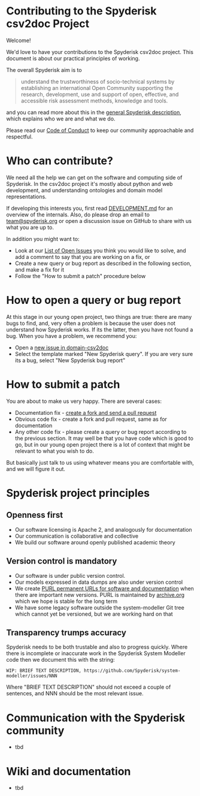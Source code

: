 # Contributing to the Spyderisk csv2doc Project

Welcome!

We'd love to have your contributions to the Spyderisk csv2doc project. This document is
about our practical principles of working. 

The overall Spyderisk aim is to

> understand the trustworthiness of socio-technical systems by establishing an international Open Community supporting the research, development, use and support of open, effective, and accessible risk assessment methods, knowledge and tools.

and you can read more about this in the [general Spyderisk description](https://github.com/Spyderisk/), which explains
who we are and what we do.

Please read our [Code of Conduct](./CODE-OF-CONDUCT.md) to keep our community approachable and
respectful.

# Who can contribute?

We need all the help we can get on the software and computing side
of Spyderisk. In the csv2doc project it's mostly about python and web development, and 
understanding ontologies and domain model representations. 

If developing this interests you, first read [DEVELOPMENT.md](./DEVELOPMENT.md) for an 
overview of the internals. Also, do please drop an email to
[team@spyderisk.org](mailto://team@spyderisk.org) or open a discussion issue on
GitHub to share with us what you are up to.

In addition you might want to:

* Look at our [List of Open Issues](https://github.com/Spyderisk/domain-csv2doc/issues) you think you would like to solve, and add a comment to say that you are working on a fix, or
* Create a new query or bug report as described in the following section, and make a fix for it
* Follow the "How to submit a patch" procedure below

# How to open a query or bug report

At this stage in our young open project, two things are true: there are many bugs to find, and, very often a problem is because the user does not understand how Spyderisk works. If its the latter, then you have not found a bug. When you have a problem, we recommend you:

* Open a [new issue in domain-csv2doc](https://github.com/Spyderisk/domain-csv2doc/issues/new)
* Select the template marked "New Spyderisk query". If you are very sure its a bug, select "New Spyderisk bug report"

# How to submit a patch

You are about to make us very happy. There are several cases:

* Documentation fix - [create a fork and send a pull request](https://docs.github.com/en/pull-requests/collaborating-with-pull-requests/proposing-changes-to-your-work-with-pull-requests/creating-a-pull-request-from-a-fork)
* Obvious code fix - create a fork and pull request, same as for documentation
* Any other code fix - please create a query or bug report according to the previous section. It may well be that you have code which is good to go, but in our young open project there is a lot of context that might be relevant to what you wish to do.

But basically just talk to us using whatever means you are comfortable with, and we will figure it out.

# Spyderisk project principles

## Openness first

* Our software licensing is Apache 2, and analogously for documentation
* Our communication is collaborative and collective
* We build our software around openly published academic theory

## Version control is mandatory

* Our software is under public version control.
* Our models expressed in data dumps are also under version control
* We create [PURL permanent URLs for software and documentation](https://purl.archive.org/domain/spyderisk) when there are important new versions. PURL is maintained by [archive.org](https://archive.org) which we hope is stable for the long term
* We have some legacy software outside the system-modeller Git tree which cannot yet be versioned, but we are working hard on that

## Transparency trumps accuracy

Spyderisk needs to be both trustable and also to progress quickly. Where there
is incomplete or inaccurate work in the Spyderisk System Modeller code then we document
this with the string:

```
WIP: BRIEF TEXT DESCRIPTION, https://github.com/Spyderisk/system-modeller/issues/NNN
```

Where "BRIEF TEXT DESCRIPTION" should not exceed a couple of sentences, and NNN
should be the most relevant issue.


# Communication with the Spyderisk community

* tbd

# Wiki and documentation

* tbd
